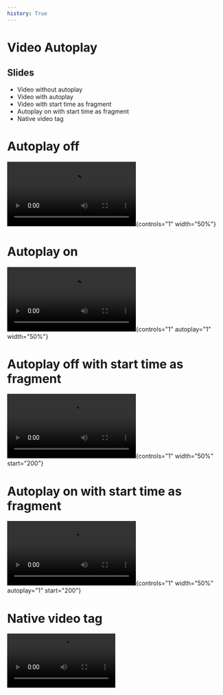 ```yaml
---
history: True
---
```


# Video Autoplay

## Slides

- Video without autoplay
- Video with autoplay
- Video with start time as fragment
- Autoplay on with start time as fragment
- Native video tag

# Autoplay off

![](pacman-perfect-game.mp4){controls="1" width="50%"}

# Autoplay on

![](pacman-perfect-game.mp4){controls="1" autoplay="1" width="50%"}

# Autoplay off with start time as fragment

![](pacman-perfect-game.mp4){controls="1" width="50%" start="200"}

# Autoplay on with start time as fragment

![](pacman-perfect-game.mp4){controls="1" width="50%" autoplay="1" start="200"}

# Native video tag

<video style="width:50%;" src="pacman-perfect-game.mp4#t=200" controls autoplay></video>

